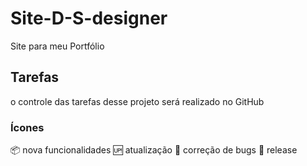 # Site-D-S-designer
Site para meu Portfólio 

## Tarefas
o controle das tarefas desse projeto será realizado no GitHub

### Ícones

:package: nova funcionalidades
:up: atualização
:bug: correção de bugs
:checkered_flag: release
